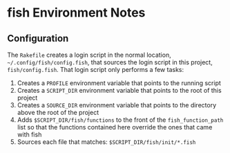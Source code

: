 # fish Environment Notes

## Configuration

The `Rakefile` creates a login script in the normal location, `~/.config/fish/config.fish`, that sources the login script in this project, `fish/config.fish`. That login script only performs a few tasks:

1. Creates a `PROFILE` environment variable that points to the running script
1. Creates a `SCRIPT_DIR` environment variable that points to the root of this project
1. Creates a `SOURCE_DIR` environment variable that points to the directory above the root of the project
1. Adds `$SCRIPT_DIR/fish/functions` to the front of the `fish_function_path` list so that the functions contained here override the ones that came with fish
1. Sources each file that matches: `$SCRIPT_DIR/fish/init/*.fish`
